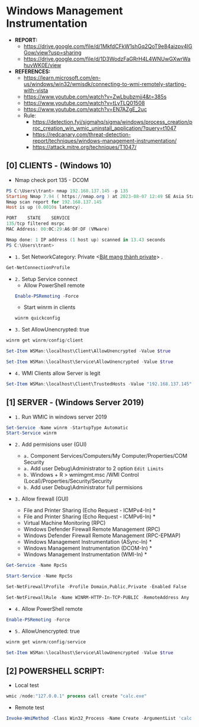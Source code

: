 # Windows Management Instrumentation
- **REPORT:**
    * https://drive.google.com/file/d/1MkfdCFkW1shGq2QoT9e84aizpv4IGGow/view?usp=sharing
    * https://drive.google.com/file/d/1D3WodzFaGRrH4L4WNUwGXwrWahuvWK0E/view
- **REFERENCES:**
    * https://learn.microsoft.com/en-us/windows/win32/wmisdk/connecting-to-wmi-remotely-starting-with-vista
    * https://www.youtube.com/watch?v=ZwLbubzmjj4&t=385s
    * https://www.youtube.com/watch?v=tLyTLQ01508
    * https://www.youtube.com/watch?v=EN7AZgE_2uc
    * Rule:
         + https://detection.fyi/sigmahq/sigma/windows/process_creation/proc_creation_win_wmic_uninstall_application/?query=t1047
         + https://redcanary.com/threat-detection-report/techniques/windows-management-instrumentation/
         + https://attack.mitre.org/techniques/T1047/

## [0] CLIENTS - (Windows 10)
- Nmap check port 135 - DCOM
```powershell 
PS C:\Users\trant> nmap 192.168.137.145 -p 135
Starting Nmap 7.94 ( https://nmap.org ) at 2023-08-07 12:49 SE Asia Standard Time
Nmap scan report for 192.168.137.145
Host is up (0.0010s latency).

PORT    STATE    SERVICE
135/tcp filtered msrpc
MAC Address: 00:0C:29:A6:DF:DF (VMware)

Nmap done: 1 IP address (1 host up) scanned in 13.43 seconds
PS C:\Users\trant>
```

- `1.` Set NetworkCategory: Private <[Bật mạng thành private](https://vitinhquan7.info/cach-thay-doi-mang-cong-cong-thanh-mang-rieng/)> .
```powershell
Get-NetConnectionProfile
```

- `2.` Setup Service connect
    * Allow PowerShell remote
    ```powershell
    Enable-PSRemoting -Force
    ```
    * Start winrm in clients
    ```powershell
    winrm quickconfig
    ```
- `3.` Set AllowUnencrypted: true
```powershell
winrm get winrm/config/client
```
```powershell
Set-Item WSMan:\localhost\Client\AllowUnencrypted -Value $true
```
```powershell
Set-Item WSMan:\localhost\Service\AllowUnencrypted -Value $true
```
- `4.` WMI Clients allow Server is legit
```powershell
Set-Item WSMan:\localhost\Client\TrustedHosts -Value "192.168.137.145" -Concatenate -Force
```

## [1] SERVER - (Windows Server 2019)
- `1.` Run WMIC in windows server 2019
```powershell
Set-Service -Name winrm -StartupType Automatic
Start-Service winrm
```

- `2.` Add permisions user (GUI)
    * `a.` Component Services/Computers/My Computer/Properties/COM Security
    * `a.` Add user Debug\Administrator to 2 option `Edit Limits`
    * `b.` Windows + R > wmimgmt.msc /WMI Control (Local)/Properties/Security/Security
    * `b.` Add user Debug\Administrator full permisions

- `3.` Allow firewall (GUI)
    * File and Printer Sharing (Echo Request - ICMPv4-In) *
    * File and Printer Sharing (Echo Request - ICMPv6-In) *
    * Virtual Machine Monitoring (RPC)
    * Windows Defender Firewall Remote Management (RPC)
    * Windows Defender Firewall Remote Management (RPC-EPMAP)
    * Windows Management Instrumentation (ASync-In) *
    * Windows Management Instrumentation (DCOM-In) *
    * Windows Management Instrumentation (WMI-In) *
```powershell
Get-Service -Name RpcSs
```
```powershell
Start-Service -Name RpcSs
```
```powershell
Set-NetFirewallProfile -Profile Domain,Public,Private -Enabled False
```
```powershell
Set-NetFirewallRule -Name WINRM-HTTP-In-TCP-PUBLIC -RemoteAddress Any
```


- `4.` Allow PowerShell remote
```powershell
Enable-PSRemoting -Force
```

- `5.` AllowUnencrypted: true
```powershell
winrm get winrm/config/service
```
```powershell
Set-Item WSMan:\localhost\Service\AllowUnencrypted -Value $true
```

## [2] POWERSHELL SCRIPT:
- Local test
```powershell
wmic /node:"127.0.0.1" process call create "calc.exe"
```
- Remote test
```powershell
Invoke-WmiMethod -Class Win32_Process -Name Create -ArgumentList 'calc.exe' -ComputerName <ip-server> -Credential 'debug\Administrator' 
```




